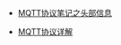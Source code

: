 - [MQTT协议笔记之头部信息](http://www.blogjava.net/yongboy/archive/2014/02/07/409587.html)

- [MQTT协议详解](http://www.blogjava.net/yongboy/archive/2014/02/15/409893.html)
